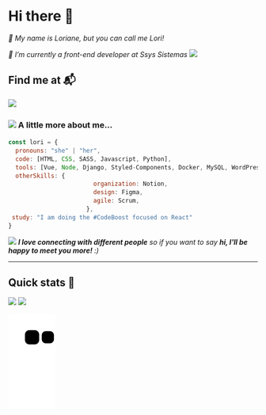 # Hi there 👋

<p><em>👋 My name is Loriane, but you can call me Lori!</em></p>
<p><em>🌱 I’m currently a front-end developer at Ssys Sistemas <img src="https://media.giphy.com/media/WUlplcMpOCEmTGBtBW/giphy.gif" width="30"></em></p>



<!-- - 😄 Pronouns: she/her/hers
- 📫 Contact me at: lorianemartins@hotmail.com -->

<!-- <div style="inline-block"> 
  <img src="https://cdn.jsdelivr.net/gh/devicons/devicon/icons/python/python-original.svg" height=20px/> 
  <img src="https://cdn.jsdelivr.net/gh/devicons/devicon/icons/django/django-plain.svg" height=20px/>
  <img src="https://cdn.jsdelivr.net/gh/devicons/devicon/icons/mysql/mysql-original.svg" height=20px/> 
  <img src="https://cdn.jsdelivr.net/gh/devicons/devicon/icons/html5/html5-original.svg" height=20px/> 
  <img src="https://cdn.jsdelivr.net/gh/devicons/devicon/icons/css3/css3-original.svg" height=20px/> 
  <img src="https://cdn.jsdelivr.net/gh/devicons/devicon/icons/javascript/javascript-original.svg" height=20px/>
  <img src="https://cdn.jsdelivr.net/gh/devicons/devicon/icons/sass/sass-original.svg" height=20px/>
  <img src="https://cdn.jsdelivr.net/gh/devicons/devicon/icons/vuejs/vuejs-original.svg" height=20px/>
  <img src="https://cdn.jsdelivr.net/gh/devicons/devicon/icons/wordpress/wordpress-plain.svg" height=20px/>
  <img src="https://cdn.jsdelivr.net/gh/devicons/devicon/icons/figma/figma-original.svg" height=20px/>
  <img src="https://cdn.jsdelivr.net/gh/devicons/devicon/icons/gitlab/gitlab-original.svg" height=20px/>
  <img src="https://cdn.jsdelivr.net/gh/devicons/devicon/icons/jira/jira-original-wordmark.svg" height=20px/>
</div> -->

## Find me at 📬

<a href="https://www.linkedin.com/in/lorianemartins/" target="_blank"><img src="https://img.shields.io/badge/LinkedIn-0077B5?style=for-the-badge&logo=linkedin&logoColor=white" /></a>

### <img src="https://media.giphy.com/media/VgCDAzcKvsR6OM0uWg/giphy.gif" width="50"> A little more about me...  

```javascript
const lori = {
  pronouns: "she" | "her",
  code: [HTML, CSS, SASS, Javascript, Python],
  tools: [Vue, Node, Django, Styled-Components, Docker, MySQL, WordPress ], 
  otherSkills: {
                        organization: Notion,
                        design: Figma,
                        agile: Scrum,
                      },
 study: "I am doing the #CodeBoost focused on React"
}
```

<img src="https://media.giphy.com/media/LnQjpWaON8nhr21vNW/giphy.gif" width="60"> <em><b>I love connecting with different people</b> so if you want to say <b>hi, I'll be happy to meet you more!</b> :)</em>

---

## Quick stats 🚀
<div style="display-flex"> 
  <img src="https://github-readme-stats-sigma-five.vercel.app/api?username=lorianemartins&theme=radical&show_icons=true" height=160em> 
  <img src="https://github-readme-stats-sigma-five.vercel.app/api/top-langs/?username=lorianemartins&layout=compact&theme=radical" height=160em>
</div>

![Snake animation](https://github.com/LorianeMartins/LorianeMartins/blob/output/github-contribution-grid-snake.svg)




